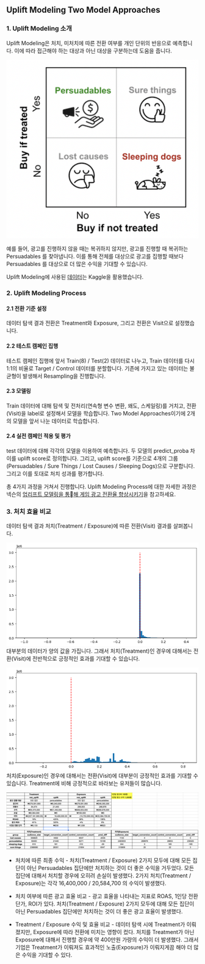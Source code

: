 ## Uplift Modeling Two Model Approaches

### 1. Uplift Modeling 소개
Uplift Modeling은 처치, 미처치에 따른 전환 여부를 개인 단위의 반응으로 예측합니다. 이에 따라 접근해야 하는 대상과 아닌 대상을 구분하는데 도움을 줍니다.

![Uplift Modeling](./images/uplift-modeling.png)

예를 들어, 광고를 진행하지 않을 때는 복귀하지 않지만, 광고를 진행할 때 복귀하는 Persuadables 를 찾아냅니다. 이를 통해 전체를 대상으로 광고를 집행할 때보다 Persuadables 를 대상으로 더 많은 수익을 기대할 수 있습니다.

Uplift Modeling에 사용된 [데이터](https://www.kaggle.com/datasets/arashnic/uplift-modeling)는 Kaggle을 활용했습니다.

### 2. Uplift Modeling Process
#### 2.1 전환 기준 설정
데이터 탐색 결과 전환은 Treatment와 Exposure, 그리고 전환은 Visit으로 설정했습니다.

#### 2.2 테스트 캠페인 집행
테스트 캠페인 집행에 앞서 Train(8) / Test(2) 데이터로 나누고, Train 데이터를 다시 1:1의 비율로 Target / Control 데이터를 분할합니다. 기존에 가지고 있는 데이터는 불균형이 발생해서 Resampling을 진행합니다.

#### 2.3 모델링
Train 데이터에 대해 탐색 및 전처리(연속형 변수 변환, 왜도, 스케일링)를 거치고, 전환(Visit)을 label로 설정해서 모델을 학습합니다. Two Model Approaches이기에 2개의 모델을 앞서 나눈 데이터로 학습합니다.

#### 2.4 실전 캠페인 적용 및 평가
test 데이터에 대해 각각의 모델을 이용하여 예측합니다. 두 모델의 predict_proba 차이를 uplift score로 정의합니다. 그리고, uplift score를 기준으로 4개의 그룹(Persuadables / Sure Things / Lost Causes / Sleeping Dogs)으로 구분합니다. 그리고 이를 토대로 처치 성과를 평가합니다.

총 4가지 과정을 거쳐서 진행합니다. Uplift Modeling Process에 대한 자세한 과정은 넥슨의 [업리프트 모델링을 통해 게임 광고 전환율 향상시키기](https://www.intelligencelabs.tech/5e047ef8-f811-47a8-9058-e6dfb2d5f8aa)을 참고하세요.

### 3. 처치 효율 비교
데이터 탐색 결과 처치(Treatment / Exposure)에 따른 전환(Visit) 결과를 살펴봅니다.

![Treatment Distribution](./images/treatment_distribution.png)
대부분의 데이터가 양의 값을 가집니다. 그래서 처치(Treatment)인 경우에 대해서는 전환(Visit)에 전반적으로 긍정적인 효과를 기대할 수 있습니다.

![Exposure Distribution](./images/exposure_distribution.png)
처치(Exposure)인 경우에 대해서는 전환(Visit)에 대부분이 긍정적인 효과를 기대할 수 있습니다. Treatment에 비해 긍정적으로 바라보는 유저들이 많습니다.

![Ad Evaluation](./images/ad-eval.png)
* 처치에 따른 최종 수익 - 처치(Treatment / Exposure) 2가지 모두에 대해 모든 집단이 아닌 Persuadables 집단에만 처치하는 것이 더 좋은 수익을 거두었다. 모든 집단에 대해서 처치할 경우에 오히려 손실이 발생했다. 2가지 처치(Treatment / Exposure)는 각각 16,400,000 / 20,584,700 의 수익이 발생했다.

* 처치 여부에 따른 광고 효율 비교 - 광고 효율을 나타내는 지표로 ROAS, 1인당 전환 단가, ROI가 있다. 처치(Treatment / Exposure) 2가지 모두에 대해 모든 집단이 아닌 Persuadables 집단에만 처치하는 것이 더 좋은 광고 효율이 발생했다.

* Treatment / Exposure 수익 및 효율 비교 - 데이터 탐색 시에 Treatment가 이뤄졌지만, Exposure에 따라 전환에 미치는 영향이 컸다. 처치를 Treatment가 아닌 Exposure에 대해서 진행할 경우에 약 400만원 가량의 수익이 더 발생했다. 그래서 기업은 Treatment가 이뤄져도 효과적인 노출(Exposure)가 이뤄지게끔 해야 더 많은 수익을 기대할 수 있다.
